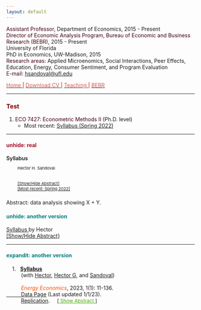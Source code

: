 ```yaml
---
layout: default
---
```


<script>
    function expandIt(id) {
      var linkObj = document.getElementById(id+"_link");
      var textObj = document.getElementById(id);
      if (textObj.style.display == "block") {
        textObj.style.display   = "none";
        linkObj.innerHTML       = "Show Abstract";
        linkObj.style.color = "#48AE00";   
      } else {
        textObj.style.display   = "block";
        linkObj.innerHTML       = "Hide Abstract";
	   linkObj.style.color = "#48AE00";  
      }
    }
</script>


<script type="text/javascript">
  function unhide(divID) {
    var item = document.getElementById(divID);
    if (item) {
      item.className=(item.className=='hidden')?'unhidden':'hidden';
    }
  }
</script>


<span style="color: #3F000F"> Assistant Professor, </span> Department of Economics, 2015 - Present  
<span style="color: #3F000F"> Director of Economic Analysis Program, Bureau of Economic and Business Research (BEBR), </span>  2015 - Present  
University of Florida  
PhD in Economics, UW-Madison, 2015  
<span style="color: #3F000F"> Research areas: </span> Applied Microenomics, Social Interactions, Peer Effects, Education, Energy, Consumer Sentiment, and Program Evaluation  
<span style="color: #3F000F"> E-mail: </span> [hsandoval@ufl.edu](mailto:hsandoval@ufl.edu) 

[<span style="color: IndianRed"> Home </span>](index.html) <span style="color: #A70D2A"> &#124; </span> <a href="https://hhsandoval.github.io/CVHHSG.pdf" target="_blank"> <span style="color: IndianRed"> Download CV </span> </a> <span style="color: #A70D2A"> &#124; </span> [<span style="color: IndianRed"> Teaching </span>](teaching.html) <span style="color: #A70D2A"> &#124; </span> [<span style="color: IndianRed"> BEBR </span>](bebr.html)

* * *

### <span style="color: maroon"> Test </span>

1. <span style="color: #3F000F"> ECO 7427: Econometric Methods II </span> (Ph.D. level) 
    * Most recent: [Syllabus (Spring 2022)](https://hhsandoval.github.io/E7427S2022.pdf)

* * *

 <!-- 
view-source:http://davidyyang.com/
--> 

#### <span style="color: #A70D2A"> unhide: real </span>

<p style="font-weight:600"> Syllabus </p>
<p style="padding-left:30px;padding-bottom:0px;margin-top:-3px;font-size:11px">Hector H. Sandoval</p>  <br>
<p style="padding-left:30px;padding-bottom:10px;margin-top:-1px;font-size:11px;"> <a href="javascript:unhide('ABShhsg');">[Show/Hide Abstract]</a> <br>
<a href="https://hhsandoval.github.io/E7427S2022.pdf" target="_blank">[Most recent: Spring 2022]</a> <br>
<div id="ABShhsg" class="hidden"> Abstract: data analysis showing X + Y.
</div>
</p>

#### <span style="color: teal"> unhide: another version </span>

<p> <a href="https://hhsandoval.github.io/E7427S2022.pdf" target="_blank"> Syllabus </a> by Hector <br> 
<a href="javascript:unhide('balls');"> [Show/Hide Abstract} </a>
<div id="balls" class="abstract" style="display:none;"> Abstract: data analysis showing X + Y.
</div>
</p>


<!-- 
<p style="margin-bottom: 10"> &nbsp; &nbsp; 1. &nbsp; <a href="https://hhsandoval.github.io/E7427S2022.pdf"> Syllabus </a> <br> 
&nbsp; &nbsp; &nbsp; &nbsp; &nbsp; <font color=FF4F00> <i> University of Florida. </i></font>  &nbsp; &nbsp; &nbsp; &nbsp; <br> 
<font size="2">[<a id="hhsg_link" href="javascript:expandIt('hhsg');" font size="2"; style="color: #48AE00"> Show Abstract</a>]<br /> <div id="hhsg" style="display: none" class="abstract">
<p style="margin-left:4em; margin-right: 45%; text-align:justify" > <b> Abstract: </b> 
Hola, me llamo Hector. </div> </p> </font size="3">
-->

* * *

#### <span style="color: teal"> expandit: another version </span>

<p style="margin-bottom: 10">   &nbsp; &nbsp;  1. &nbsp; <a href="https://hhsandoval.github.io/E7427S2022.pdf"> <strong> Syllabus </a> </strong> <br> 
&nbsp; &nbsp; &nbsp;  &nbsp; &nbsp; (with <a href="https://hhsandoval.github.io/index.html"> Hector</a>, <a href="https://hhsandoval.github.io/index.html"> Hector G</a>, and <a href="https://hhsandoval.github.io/index.html"> Sandoval</a>) <br>
&nbsp; &nbsp; &nbsp; &nbsp;  &nbsp; <br>  &nbsp; &nbsp; &nbsp; &nbsp;  &nbsp; <font color=FF4F00> <i> Energy Economics</i></font>, 2023, 1(1): 11-136. &nbsp;  &nbsp; <a href="https://hhsandoval.github.io"> <br> 
&nbsp; &nbsp; &nbsp;  &nbsp; &nbsp;  Data Page</a> (Last updated 1/1/23). <br> &nbsp; &nbsp; &nbsp; &nbsp; &nbsp; <a href="https://hhsandoval.github.io"> Replication</a>. &nbsp;  &nbsp; 
<font size="2">[<a id="Skills_link" href="javascript:expandIt('Skills');" font size="2"; style="color: #48AE00"> Show Abstract </a>] <br> 
<div id="Skills" style="display: none" class="abstract">
<p style="margin-left:4em; margin-right: 45%; text-align:justify" > <b> Abstract: </b> 
Using X we show Y.  </div> </p> </font>









 

   
   
   
   
   
